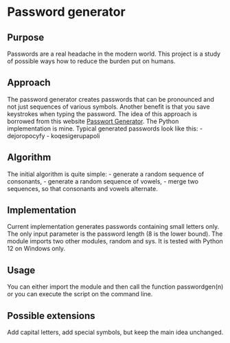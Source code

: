 # Password generator

## Purpose

Passwords are a real headache in the modern world. This project is a study of possible ways how to reduce the burden put on humans.

## Approach

The password generator creates passwords that can be pronounced and not just sequences of various symbols. Another benefit is that you save keystrokes when typing the password. The idea of this approach is borrowed from this website [Passwort Generator](https://passwort-generator.org). The Python implementation is mine. Typical generated passwords look like this:
	- dejoropocyfy
	- koqesigerupapoli

## Algorithm

The initial algorithm is quite simple:
	- generate a random sequence of consonants,
	- generate a random sequence of vowels,
	- merge two sequences, so that consonants and vowels alternate.

## Implementation

Current implementation generates passwords containing small letters only. The only input parameter is the password length (8 is the lower bound). The module imports two other modules, random and sys. It is tested with Python 12 on Windows only.

## Usage

You can either import the module and then call the function passwordgen(n) or you can execute the script on the command line.

## Possible extensions

Add capital letters, add special symbols, but keep the main idea unchanged.
